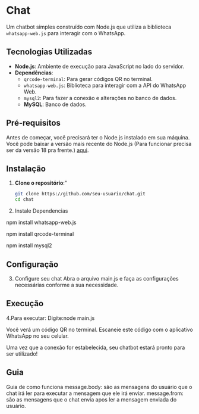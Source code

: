 # Chat

Um chatbot simples construído com Node.js que utiliza a biblioteca `whatsapp-web.js` para interagir com o WhatsApp.

## Tecnologias Utilizadas

- **Node.js**: Ambiente de execução para JavaScript no lado do servidor.
- **Dependências**:
  - `qrcode-terminal`: Para gerar códigos QR no terminal.
  - `whatsapp-web.js`: Biblioteca para interagir com a API do WhatsApp Web.
  - `mysql2`: Para fazer a conexão e alterações no banco de dados.
  - **MySQL**: Banco de dados.

## Pré-requisitos

Antes de começar, você precisará ter o Node.js instalado em sua máquina. Você pode baixar a versão mais recente do Node.js (Para funcionar precisa ser da versão 18 pra frente.) [aqui](https://nodejs.org/).

## Instalação

1. **Clone o repositório**:"
   ```bash
   git clone https://github.com/seu-usuario/chat.git
   cd chat

2. Instale Dependencias  

npm install whatsapp-web.js

npm install qrcode-terminal

npm install mysql2

## Configuração

3. Configure seu chat 
Abra o arquivo main.js e faça as configurações necessárias conforme a sua necessidade.


## Execução

4.Para executar:
Digite:node main.js

Você verá um código QR no terminal. Escaneie este código com o aplicativo WhatsApp no seu celular.

Uma vez que a conexão for estabelecida, seu chatbot estará pronto para ser utilizado!

## Guia

Guia de como funciona
message.body: são as mensagens do usuário que o chat irá ler para executar a mensagem que ele irá enviar.
message.from: são as mensagens que o chat envia apos ler a mensagem enviada do usuário.

